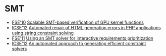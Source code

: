 # SMT

* [FSE'10](https://dblp.org/db/conf/sigsoft/fse2010.html) [Scalable SMT-based verification of GPU kernel functions](https://scholar.google.com/scholar?q=Scalable+SMT-based+verification+of+GPU+kernel+functions)
* [ICSE'12](https://dblp.org/db/conf/icse/icse2012.html) [Automated repair of HTML generation errors in PHP applications using string constraint solving](https://scholar.google.com/scholar?q=Automated+repair+of+HTML+generation+errors+in+PHP+applications+using+string+constraint+solving)
* [FSE'11](https://dblp.org/db/conf/sigsoft/fse2011.html) [Using an SMT solver for interactive requirements prioritization](https://scholar.google.com/scholar?q=Using+an+SMT+solver+for+interactive+requirements+prioritization)
* [ICSE'12](https://dblp.org/db/conf/icse/icse2012.html) [An automated approach to generating efficient constraint solvers](https://scholar.google.com/scholar?q=An+automated+approach+to+generating+efficient+constraint+solvers)
